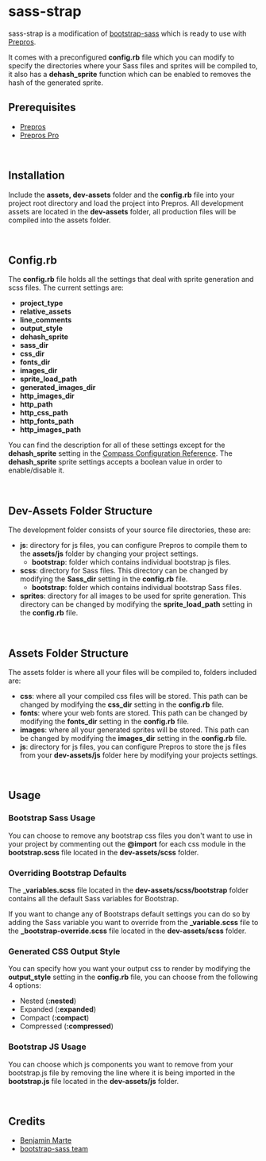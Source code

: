 <h1 id="sass-strap">sass-strap</h1>
<p>sass-strap is a modification of <a href="https://github.com/twbs/bootstrap-sass">bootstrap-sass</a> which is ready to use with <a href="http://alphapixels.com/prepros">Prepros</a>.</p>
<p>It comes with a preconfigured <b>config.rb</b> file which you can modify to specify the directories where your Sass files and sprites will be compiled to, it also has a <b>dehash_sprite</b> function which can be enabled to removes the hash of the generated sprite.</p>

<h2>Prerequisites</h2>
<ul>
	<li><a href="http://alphapixels.com/prepros">Prepros</a></li>
	<li><a href="http://alphapixels.com/prepros">Prepros Pro</a></li>
</ul>

<br>

<h2>Installation</h2>

<p>Include the <b>assets, dev-assets</b> folder and the <b>config.rb</b> file into your project root directory and load the project into Prepros. All development assets are located in the <b>dev-assets</b> folder, all production files will be compiled into the assets folder.</p>

<br>

<h2>Config.rb</h2>
<p>The <b>config.rb</b> file holds all the settings that deal with sprite generation and scss files. The current settings are:</p>
<ul>
	<li><b>project_type</b></li>
	<li><b>relative_assets</b></li>
	<li><b>line_comments</b></li>
	<li><b>output_style</b></li>
	<li><b>dehash_sprite</b></li>
	<li><b>sass_dir</b></li>
	<li><b>css_dir</b></li>
	<li><b>fonts_dir</b></li>
	<li><b>images_dir</b></li>
	<li><b>sprite_load_path</b></li>
	<li><b>generated_images_dir</b></li>
	<li><b>http_images_dir</b></li>
	<li><b>http_path</b></li>
	<li><b>http_css_path</b></li>
	<li><b>http_fonts_path</b></li>
	<li><b>http_images_path</b></li>
</ul>
<p>You can find the description for all of these settings except for the <b>dehash_sprite</b> setting in the <a href="http://compass-style.org/help/tutorials/configuration-reference/">Compass Configuration Reference</a>. The <b>dehash_sprite</b> sprite settings accepts a boolean value in order to enable/disable it.</p>
<br>

<h2>Dev-Assets Folder Structure</h2>

<p>The development folder consists of your source file directories, these are:</p>

<ul>
	<li><b>js</b>: directory for js files, you can configure Prepros to compile them to the <b>assets/js</b> folder by changing your project settings.
		<ul>
			<li><b>bootstrap</b>: folder which contains individual bootstrap js files.</li>
		</ul>
	</li>
	<li><b>scss</b>: directory for Sass files. This directory can be changed by modifying the <b>Sass_dir</b> setting in the <b>config.rb</b> file.
		<ul>
			<li><b>bootstrap</b>: folder which contains individual bootstrap Sass files.</li>
		</ul>
	</li>
	<li><b>sprites</b>: directory for all images to be used for sprite generation. This directory can be changed by modifying the <b>sprite_load_path</b> setting in the <b>config.rb</b> file.</li>
</ul>

<br>

<h2>Assets Folder Structure</h2>

<p>The assets folder is where all your files will be compiled to, folders included are:</p>

<ul>
	<li><b>css</b>: where all your compiled css files will be stored. This path can be changed by modifying the <b>css_dir</b> setting in the <b>config.rb</b> file.</li>
	<li><b>fonts</b>: where your web fonts are stored. This path can be changed by modifying the <b>fonts_dir</b> setting in the <b>config.rb</b> file.</li>
	<li><b>images</b>: where all your generated sprites will be stored. This path can be changed by modifying the <b>images_dir</b> setting in the <b>config.rb</b> file.</li>
	<li><b>js</b>: directory for js files, you can configure Prepros to store the js files from your <b>dev-assets/js</b> folder here by modifying your projects settings.</li>
</ul>

<br>

<h2>Usage</h2>

<h3>Bootstrap Sass Usage</h3>
<p>You can choose to remove any bootstrap css files you don't want to use in your project by commenting out the <b>@import</b> for each css module in the <b>bootstrap.scss</b> file located in the <b>dev-assets/scss</b> folder.</p>

<h3>Overriding Bootstrap Defaults</h3>
<p>The <b>_variables.scss</b> file located in the <b>dev-assets/scss/bootstrap</b> folder contains all the default Sass variables for Bootstrap.</p>
<p>If you want to change any of Bootstraps default settings you can do so by adding the Sass variable you want to override from the <b>_variable.scss</b> file to the <b>_bootstrap-override.scss</b> file located in the <b>dev-assets/scss</b> folder.</p>

<h3>Generated CSS Output Style</h3>
<p>You can specify how you want your output css to render by modifying the <b>output_style</b> setting in the <b>config.rb</b> file, you can choose from the following 4 options:</p>
<ul>
	<li>Nested (<b>:nested</b>)</li>
	<li>Expanded (<b>:expanded</b>)</li>
	<li>Compact (<b>:compact</b>)</li>
	<li>Compressed (<b>:compressed</b>)</li>
</ul>

<h3>Bootstrap JS Usage</h3>
<p>You can choose which js components you want to remove from your bootstrap.js file by removing the line where it is being imported in the <b>bootstrap.js</b> file located in the <b>dev-assets/js</b> folder.</p>

<br>

<h2>Credits</h2>

<ul>
	<li><a href="https://github.com/benmarte">Benjamin Marte</a></li>
	<li><a href="https://github.com/twbs/bootstrap-sass#credits">bootstrap-sass team</a></li>
</ul>
